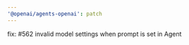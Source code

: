 ```yaml
---
'@openai/agents-openai': patch
---
```


fix: #562 invalid model settings when prompt is set in Agent
